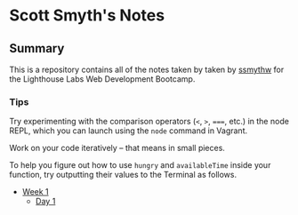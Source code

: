 # Scott Smyth's Notes

## Summary

This is a repository contains all of the notes taken by taken by [ssmythw](https://github.com/ssmythw) for the Lighthouse Labs Web Development Bootcamp.

### Tips

Try experimenting with the comparison operators (`<`, `>`, `===`, etc.) in the node REPL, which you can launch using the `node` command in Vagrant.

Work on your code iteratively – that means in small pieces.

To help you figure out how to use `hungry` and `availableTime` inside your function, try outputting their values to the Terminal as follows.

- [Week 1](/Week_1)
  - [Day 1](/Week_1/Day_1)
